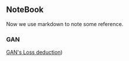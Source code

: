 ## NoteBook

Now we use markdown to note some reference.

### GAN

[GAN's Loss deduction](_posts/2021-10-29-GAN.md))

